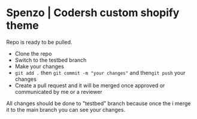 # Spenzo | Codersh custom shopify theme

Repo is ready to be pulled.

- Clone the repo
- Switch to the testbed branch
- Make your changes
- `git add .` then `git commit -m "your changes"` and then`git push` your changes
- Create a pull request and it will be merged once approved or communicated by me or a reviewer

All changes should be done to "testbed" branch because once the i merge it to the main branch you can see your changes.
